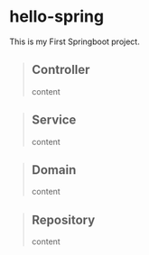 # hello-spring
This is my First Springboot project.

> ## Controller
> content

> ## Service
> content

> ## Domain
> content

> ## Repository
> content

